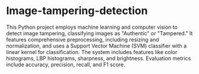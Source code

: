 # Image-tampering-detection

This Python project employs machine learning and computer vision to detect image tampering, classifying images as "Authentic" or "Tampered." It features comprehensive preprocessing, including resizing and normalization, and uses a Support Vector Machine (SVM) classifier with a linear kernel for classification. The system includes features like color histograms, LBP histograms, sharpness, and brightness. Evaluation metrics include accuracy, precision, recall, and F1 score.
